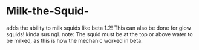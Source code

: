 # Milk-the-Squid-

adds the ability to milk squids like beta 1.2! This can also be done for glow squids! kinda sus ngl.
note: The squid must be at the top or above water to be milked, as this is how the mechanic worked in beta.
